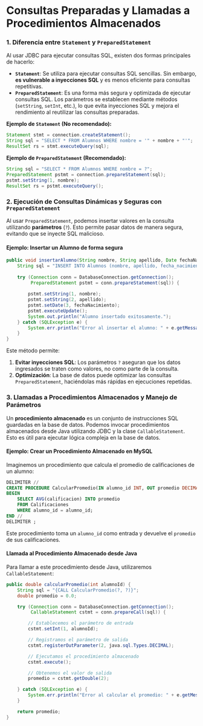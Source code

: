 # Consultas Preparadas y Llamadas a Procedimientos Almacenados

### 1. Diferencia entre `Statement` y `PreparedStatement`

Al usar JDBC para ejecutar consultas SQL, existen dos formas principales de hacerlo:
- **`Statement`**: Se utiliza para ejecutar consultas SQL sencillas. Sin embargo, **es vulnerable a inyecciones SQL** y es menos eficiente para consultas repetitivas.
- **`PreparedStatement`**: Es una forma más segura y optimizada de ejecutar consultas SQL. Los parámetros se establecen mediante métodos (`setString`, `setInt`, etc.), lo que evita inyecciones SQL y mejora el rendimiento al reutilizar las consultas preparadas.

**Ejemplo de `Statement` (No recomendado):**
```java
Statement stmt = connection.createStatement();
String sql = "SELECT * FROM Alumnos WHERE nombre = '" + nombre + "'";
ResultSet rs = stmt.executeQuery(sql);
```

**Ejemplo de `PreparedStatement` (Recomendado):**
```java
String sql = "SELECT * FROM Alumnos WHERE nombre = ?";
PreparedStatement pstmt = connection.prepareStatement(sql);
pstmt.setString(1, nombre);
ResultSet rs = pstmt.executeQuery();
```

### 2. Ejecución de Consultas Dinámicas y Seguras con `PreparedStatement`

Al usar `PreparedStatement`, podemos insertar valores en la consulta utilizando **parámetros** (`?`). Esto permite pasar datos de manera segura, evitando que se inyecte SQL malicioso.

#### Ejemplo: Insertar un Alumno de forma segura

```java
public void insertarAlumno(String nombre, String apellido, Date fechaNacimiento) {
    String sql = "INSERT INTO Alumnos (nombre, apellido, fecha_nacimiento) VALUES (?, ?, ?)";
    
    try (Connection conn = DatabaseConnection.getConnection();
         PreparedStatement pstmt = conn.prepareStatement(sql)) {
        
        pstmt.setString(1, nombre);
        pstmt.setString(2, apellido);
        pstmt.setDate(3, fechaNacimiento);
        pstmt.executeUpdate();
        System.out.println("Alumno insertado exitosamente.");
    } catch (SQLException e) {
        System.err.println("Error al insertar el alumno: " + e.getMessage());
    }
}
```

Este método permite:
1. **Evitar inyecciones SQL**: Los parámetros `?` aseguran que los datos ingresados se traten como valores, no como parte de la consulta.
2. **Optimización**: La base de datos puede optimizar las consultas `PreparedStatement`, haciéndolas más rápidas en ejecuciones repetidas.

### 3. Llamadas a Procedimientos Almacenados y Manejo de Parámetros

Un **procedimiento almacenado** es un conjunto de instrucciones SQL guardadas en la base de datos. Podemos invocar procedimientos almacenados desde Java utilizando JDBC y la clase `CallableStatement`. Esto es útil para ejecutar lógica compleja en la base de datos.

#### Ejemplo: Crear un Procedimiento Almacenado en MySQL

Imaginemos un procedimiento que calcula el promedio de calificaciones de un alumno:
```sql
DELIMITER //
CREATE PROCEDURE CalcularPromedio(IN alumno_id INT, OUT promedio DECIMAL(5,2))
BEGIN
    SELECT AVG(calificacion) INTO promedio
    FROM Calificaciones
    WHERE alumno_id = alumno_id;
END //
DELIMITER ;
```

Este procedimiento toma un `alumno_id` como entrada y devuelve el `promedio` de sus calificaciones.

#### Llamada al Procedimiento Almacenado desde Java

Para llamar a este procedimiento desde Java, utilizaremos `CallableStatement`:

```java
public double calcularPromedio(int alumnoId) {
    String sql = "{CALL CalcularPromedio(?, ?)}";
    double promedio = 0.0;

    try (Connection conn = DatabaseConnection.getConnection();
         CallableStatement cstmt = conn.prepareCall(sql)) {

        // Establecemos el parámetro de entrada
        cstmt.setInt(1, alumnoId);

        // Registramos el parámetro de salida
        cstmt.registerOutParameter(2, java.sql.Types.DECIMAL);

        // Ejecutamos el procedimiento almacenado
        cstmt.execute();

        // Obtenemos el valor de salida
        promedio = cstmt.getDouble(2);

    } catch (SQLException e) {
        System.err.println("Error al calcular el promedio: " + e.getMessage());
    }

    return promedio;
}
```
